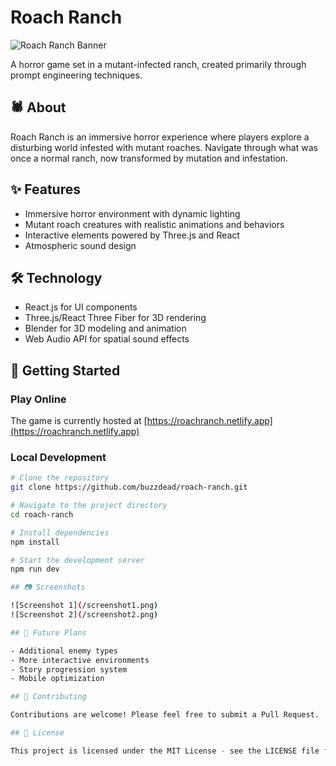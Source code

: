 # Roach Ranch

![Roach Ranch Banner](/banner.webp)

A horror game set in a mutant-infected ranch, created primarily through prompt engineering techniques.

## 🕷️ About

Roach Ranch is an immersive horror experience where players explore a disturbing world infested with mutant roaches. Navigate through what was once a normal ranch, now transformed by mutation and infestation.

## ✨ Features

- Immersive horror environment with dynamic lighting
- Mutant roach creatures with realistic animations and behaviors
- Interactive elements powered by Three.js and React
- Atmospheric sound design

## 🛠️ Technology

- React.js for UI components
- Three.js/React Three Fiber for 3D rendering
- Blender for 3D modeling and animation
- Web Audio API for spatial sound effects

## 🚀 Getting Started

### Play Online

The game is currently hosted at [https://roachranch.netlify.app](https://roachranch.netlify.app)

### Local Development

```bash
# Clone the repository
git clone https://github.com/buzzdead/roach-ranch.git

# Navigate to the project directory
cd roach-ranch

# Install dependencies
npm install

# Start the development server
npm run dev

## 📷 Screenshots

![Screenshot 1](/screenshot1.png)
![Screenshot 2](/screenshot2.png)

## 🔮 Future Plans

- Additional enemy types
- More interactive environments
- Story progression system
- Mobile optimization

## 👥 Contributing

Contributions are welcome! Please feel free to submit a Pull Request.

## 📄 License

This project is licensed under the MIT License - see the LICENSE file for details.